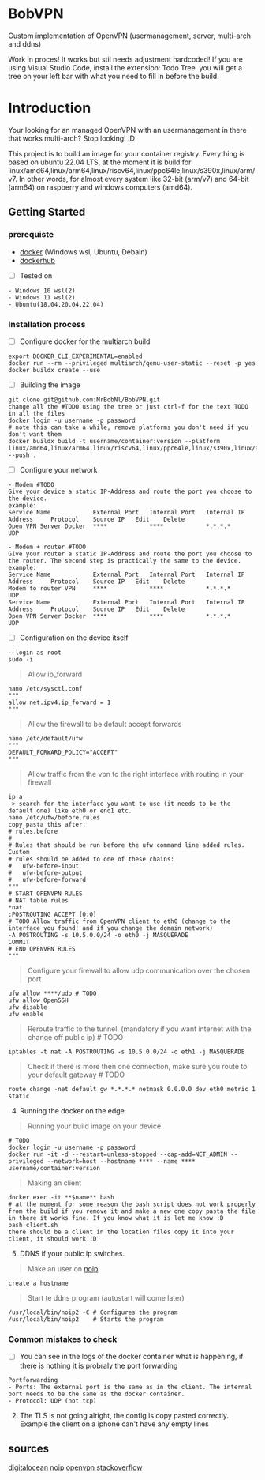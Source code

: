# BobVPN
Custom implementation of OpenVPN (usermanagement, server, multi-arch and ddns)

Work in proces! It works but stil needs adjustment hardcoded!
If you are using Visual Studio Code, install the extension: Todo Tree. you will get a tree on your left bar with what you need to fill in before the build.

# Introduction
Your looking for an managed OpenVPN with an usermanagement in there that works multi-arch? Stop looking! :D

This project is to build an image for your container registry. Everything is based on ubuntu 22.04 LTS, at the moment it is build for linux/amd64,linux/arm64,linux/riscv64,linux/ppc64le,linux/s390x,linux/arm/v7. In other words, for almost every system like 32-bit (arm/v7) and 64-bit (arm64) on raspberry and windows computers (amd64).

## Getting Started
### prerequiste
- [docker](docker.com) (Windows wsl, Ubuntu, Debain)
- [dockerhub](hub.docker.com)
- [ ] Tested on
```
- Windows 10 wsl(2)
- Windows 11 wsl(2)
- Ubuntu(18.04,20.04,22.04)
```
### Installation process
- [ ] Configure docker for the multiarch build
```
export DOCKER_CLI_EXPERIMENTAL=enabled
docker run --rm --privileged multiarch/qemu-user-static --reset -p yes
docker buildx create --use
```
- [ ] Building the image
```
git clone git@github.com:MrBobNl/BobVPN.git
change all the #TODO using the tree or just ctrl-f for the text TODO in all the files
docker login -u username -p password
# note this can take a while, remove platforms you don't need if you don't want them
docker buildx build -t username/container:version --platform linux/amd64,linux/arm64,linux/riscv64,linux/ppc64le,linux/s390x,linux/arm/v7 --push .
```
- [ ] Configure your network
```
- Modem #TODO
Give your device a static IP-Address and route the port you choose to the device.
example: 
Service Name	        External Port	Internal Port	Internal IP Address	    Protocol	Source IP	Edit	Delete
Open VPN Server Docker	****	        ****            *.*.*.*         	    UDP			
```
```
- Modem + router #TODO
Give your router a static IP-Address and route the port you choose to the router. The second step is practically the same to the device.
example: 
Service Name	        External Port	Internal Port	Internal IP Address	    Protocol	Source IP	Edit	Delete
Modem to router VPN 	****	        ****            *.*.*.*         	    UDP			
Service Name	        External Port	Internal Port	Internal IP Address	    Protocol	Source IP	Edit	Delete
Open VPN Server Docker	****	        ****            *.*.*.*         	    UDP		
```
- [ ] Configuration on the device itself
```
- login as root
sudo -i
```
> Allow ip_forward
```
nano /etc/sysctl.conf
"""
allow net.ipv4.ip_forward = 1
"""
```
> Allow the firewall to be default accept forwards
```
nano /etc/default/ufw
"""
DEFAULT_FORWARD_POLICY="ACCEPT"
"""
```
> Allow traffic from the vpn to the right interface with routing in your firewall
```
ip a
-> search for the interface you want to use (it needs to be the default one) like eth0 or eno1 etc.
nano /etc/ufw/before.rules
copy pasta this after:
# rules.before
#
# Rules that should be run before the ufw command line added rules. Custom
# rules should be added to one of these chains:
#   ufw-before-input
#   ufw-before-output
#   ufw-before-forward
"""
# START OPENVPN RULES
# NAT table rules
*nat
:POSTROUTING ACCEPT [0:0]
# TODO Allow traffic from OpenVPN client to eth0 (change to the interface you found! and if you change the domain network)
-A POSTROUTING -s 10.5.0.0/24 -o eth0 -j MASQUERADE
COMMIT
# END OPENVPN RULES
"""
```
> Configure your firewall to allow udp communication over the chosen port
```
ufw allow ****/udp # TODO
ufw allow OpenSSH
ufw disable
ufw enable
```
> Reroute traffic to the tunnel. (mandatory if you want internet with the change off public ip) # TODO
```
iptables -t nat -A POSTROUTING -s 10.5.0.0/24 -o eth1 -j MASQUERADE
```
> Check if there is more then one connection, make sure you route to your default gateway # TODO
```
route change -net default gw *.*.*.* netmask 0.0.0.0 dev eth0 metric 1 static
```
4. Running the docker on the edge
> Running your build image on your device
```
# TODO
docker login -u username -p password
docker run -it -d --restart=unless-stopped --cap-add=NET_ADMIN --privileged --network=host --hostname **** --name **** username/container:version
```
> Making an client
```
docker exec -it **$name** bash
# at the moment for some reason the bash script does not work properly from the build if you remove it and make a new one copy pasta the file in there it works fine. If you know what it is let me know :D
bash client.sh
there should be a client in the location files copy it into your client, it should work :D
```
5. DDNS if your public ip switches.
> Make an user on [noip](noip.com)
```
create a hostname
```
> Start te ddns program (autostart will come later)
```
/usr/local/bin/noip2 -C # Configures the program
/usr/local/bin/noip2    # Starts the program
```
### Common mistakes to check
- [ ] You can see in the logs of the docker container what is happening, if there is nothing it is probraly the port forwarding
```
Portforwarding
- Ports: The external port is the same as in the client. The internal port needs to be the same as the docker container.
- Protocol: UDP (not tcp)
```
2. The TLS is not going alright, the config is copy pasted correctly.
Example the client on a iphone can't have any empty lines

## sources
[digitalocean](www.digitalocean.com)
[noip](noip.com)
[openvpn](openvpn.net)
[stackoverflow](https://stackoverflow.com/questions/59451531/how-to-create-tun-interface-inside-docker-container-image)